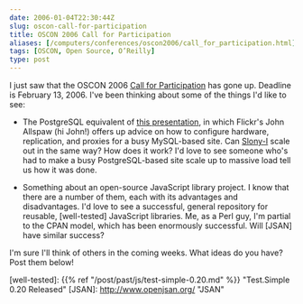 ```yaml
--- 
date: 2006-01-04T22:30:44Z
slug: oscon-call-for-participation
title: OSCON 2006 Call for Participation
aliases: [/computers/conferences/oscon2006/call_for_participation.html]
tags: [OSCON, Open Source, O’Reilly]
type: post
---
```


I just saw that the OSCON 2006 [Call for Participation] has gone up. Deadline is
February 13, 2006. I've been thinking about some of the things I'd like to see:

-   The PostgreSQL equivalent of [this presentation], in which Flickr's John
    Allspaw (hi John!) offers up advice on how to configure hardware,
    replication, and proxies for a busy MySQL-based site. Can [Slony-I] scale
    out in the same way? How does it work? I'd love to see someone who's had to
    make a busy PostgreSQL-based site scale up to massive load tell us how it
    was done.

-   Something about an open-source JavaScript library project. I know that there
    are a number of them, each with its advantages and disadvantages. I'd love
    to see a successful, general repository for reusable, [well-tested]
    JavaScript libraries. Me, as a Perl guy, I'm partial to the CPAN model,
    which has been enormously successful. Will [JSAN] have similar success?

I'm sure I'll think of others in the coming weeks. What ideas do you have? Post
them below!

  [Call for Participation]: http://conferences.oreillynet.com/cs/os2006/create/e_sess/
    "O'Reilly Open Source Convention - July - 24-28, 2006 - Portland, OR: Call For Participation"
  [this presentation]: https://blog.flickr.net/en/2005/10/21/lamp/
    "Hardware Layouts for LAMP Installations"
  [Slony-I]: http://slony.info/ "Slony-I—A replication system for PostgreSQL"
  [well-tested]: {{% ref "/post/past/js/test-simple-0.20.md" %}}
    "Test.Simple 0.20 Released"
  [JSAN]: http://www.openjsan.org/ "JSAN"
